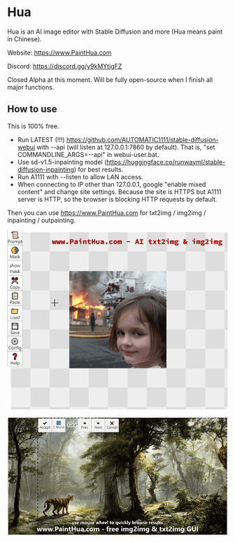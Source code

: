 # Hua
Hua is an AI image editor with Stable Diffusion and more (Hua means paint in Chinese).

Website: https://www.PaintHua.com

Discord: https://discord.gg/y9kMYtjgFZ

Closed Alpha at this moment. Will be fully open-source when I finish all major functions.

## How to use

This is 100% free.

* Run LATEST (!!!) https://github.com/AUTOMATIC1111/stable-diffusion-webui with --api (will listen at 127.0.0.1:7860 by default). That is, "set COMMANDLINE_ARGS=--api" in webui-user.bat.
* Use sd-v1.5-inpainting model (https://huggingface.co/runwayml/stable-diffusion-inpainting) for best results.
* Run A1111 with --listen to allow LAN access.
* When connecting to IP other than 127.0.0.1, google "enable mixed content" and change site settings. Because the site is HTTPS but A1111 server is HTTP, so the browser is blocking HTTP requests by default.

Then you can use https://www.PaintHua.com for txt2img / img2img / inpainting / outpainting.

![](https://raw.githubusercontent.com/BlinkDL/Hua/main/Hua-Demo.gif)

![](https://raw.githubusercontent.com/BlinkDL/Hua/main/Hua-Demo2.gif)
